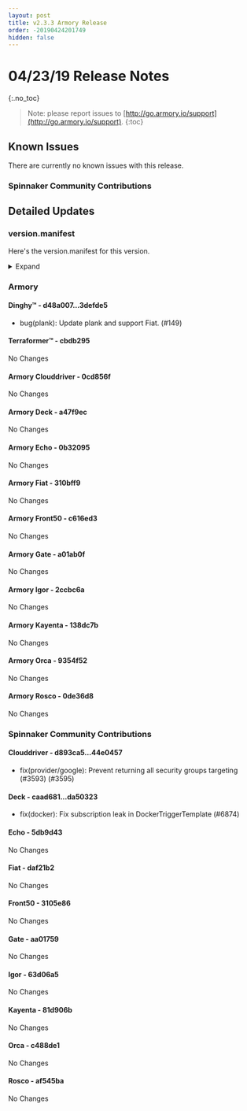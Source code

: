 ```yaml
---
layout: post
title: v2.3.3 Armory Release
order: -20190424201749
hidden: false
---
```


# 04/23/19 Release Notes
{:.no_toc}

> Note: please report issues to [http://go.armory.io/support](http://go.armory.io/support).
{:toc}



## Known Issues
There are currently no known issues with this release.

###  Spinnaker Community Contributions
## Detailed Updates

### version.manifest
Here's the version.manifest for this version.
<details><summary>Expand</summary>
<pre class="highlight">
<code>export jenkins_build_number=392
export packager_version=4f6da8d
export oss_release_type=stable
export armoryspinnaker_version=2.3.3-rc392
export armoryspinnaker_version_manifest_url=https://s3-us-west-2.amazonaws.com/armory-web/install/release/armoryspinnaker-v2.3.3-rc392-version.manifest
export deck_version=2.7.8-da50323-stable9
export deck_armory_version=2.7.8-a47f9ec-da50323-rc29
export kork_version=3.8.1-5814b41-stable145
export igor_version=1.1.1-63d06a5-stable160
export igor_armory_version=1.1.1-2ccbc6a-63d06a5-rc161
export front50_armory_version=0.15.2-c616ed3-3105e86-rc90
export front50_version=0.15.2-3105e86-stable160
export clouddriver_version=4.3.9-44e0457-stable165
export clouddriver_armory_version=4.3.9-0cd856f-44e0457-rc164
export spinnaker_monitoring_version=0.11.2-232c84a-rc5
export echo_version=2.3.1-5db9d43-stable163
export echo_armory_version=2.3.1-0b32095-5db9d43-rc118
export kayenta_armory_version=0.6.1-138dc7b-81d906b-rc158
export kayenta_version=0.6.1-81d906b-stable160
export dinghy_version=0.0.2-3defde5-rc39
export rosco_armory_version=0.10.0-0de36d8-af545ba-rc158
export rosco_version=0.10.0-af545ba-stable160
export gate_armory_version=1.5.3-a01ab0f-aa01759-rc163
export gate_version=1.5.3-aa01759-stable162
export terraformer_version=0.0.1-cbdb295-rc8
export orca_version=2.4.2-c488de1-stable161
export orca_armory_version=2.4.2-9354f52-c488de1-rc161
export fiat_armory_version=1.3.2-310bff9-daf21b2-rc160
export fiat_version=1.3.2-daf21b2-stable160</code>
</pre>
</details>

### Armory
#### Dinghy&trade; - d48a007...3defde5
 - bug(plank): Update plank and support Fiat. (#149)

#### Terraformer&trade; - cbdb295
No Changes

#### Armory Clouddriver  - 0cd856f
No Changes

#### Armory Deck  - a47f9ec
No Changes

#### Armory Echo  - 0b32095
No Changes

#### Armory Fiat  - 310bff9
No Changes

#### Armory Front50  - c616ed3
No Changes

#### Armory Gate  - a01ab0f
No Changes

#### Armory Igor  - 2ccbc6a
No Changes

#### Armory Kayenta  - 138dc7b
No Changes

#### Armory Orca  - 9354f52
No Changes

#### Armory Rosco  - 0de36d8
No Changes

###  Spinnaker Community Contributions

#### Clouddriver  - d893ca5...44e0457
 - fix(provider/google): Prevent returning all security groups targeting (#3593) (#3595)

#### Deck  - caad681...da50323
 - fix(docker): Fix subscription leak in DockerTriggerTemplate (#6874)

#### Echo  - 5db9d43
No Changes

#### Fiat  - daf21b2
No Changes

#### Front50  - 3105e86
No Changes

#### Gate  - aa01759
No Changes

#### Igor  - 63d06a5
No Changes

#### Kayenta  - 81d906b
No Changes

#### Orca  - c488de1
No Changes

#### Rosco  - af545ba
No Changes
